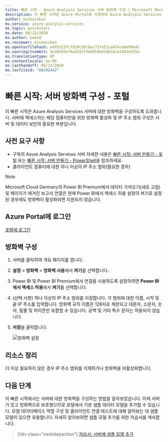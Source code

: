 ```yaml
---
title: 빠른 시작 - Azure Analysis Services 서버 방화벽 구성 | Microsoft Docs
description: 이 빠른 시작은 Azure Portal을 사용하여 Azure Analysis Services 서버에 대한 방화벽을 구성하도록 도와줍니다.
author: minewiskan
ms.service: azure-analysis-services
ms.topic: quickstart
ms.date: 08/12/2020
ms.author: owend
ms.reviewer: minewiskan
ms.openlocfilehash: e4953137cf939c35c6ac73fe51ca43eca6e99edc
ms.sourcegitcommit: 9ce0350a74a3d32f4a9459b414616ca1401b415a
ms.translationtype: HT
ms.contentlocale: ko-KR
ms.lasthandoff: 08/13/2020
ms.locfileid: "88192442"
---
```

# <a name="quickstart-configure-server-firewall---portal"></a>빠른 시작: 서버 방화벽 구성 - 포털

이 빠른 시작은 Azure Analysis Services 서버에 대한 방화벽을 구성하도록 도와줍니다. 서버에 액세스하는 해당 컴퓨터만을 위한 방화벽 활성화 및 IP 주소 범위 구성은 서버 및 데이터 보안의 중요한 부분입니다.

## <a name="prerequisites"></a>사전 요구 사항

- 구독의 Azure Analysis Services 서버 자세한 내용은 [빠른 시작: 서버 만들기 - 포털](analysis-services-create-server.md) 또는 [빠른 시작: 서버 만들기 - PowerShell](analysis-services-create-powershell.md)을 참조하세요.
- 클라이언트 컴퓨터에 대한 하나 이상의 IP 주소 범위(필요한 경우)

> [!NOTE]
> Microsoft Cloud Germany의 Power BI Premium에서 데이터 가져오기(새로 고침) 및 페이지가 매겨진 보고서 연결은 현재 Power BI에서 액세스 허용 설정이 켜기로 설정된 경우에도 방화벽이 활성화되면 지원되지 않습니다.

## <a name="sign-in-to-the-azure-portal"></a>Azure Portal에 로그인 

[포털에 로그인](https://portal.azure.com)

## <a name="configure-a-firewall"></a>방화벽 구성

1. 서버를 클릭하여 개요 페이지를 엽니다. 
2. **설정** > **방화벽** > **방화벽 사용**에서 **켜기**를 선택합니다.
3. Power BI 및 Power BI Premium에서 연결을 사용하도록 설정하려면 **Power BI에서 액세스 허용**에서 **켜기**를 선택합니다.  
4. (선택 사항) 하나 이상의 IP 주소 범위를 지정합니다. 각 범위에 대한 이름, 시작 및 끝 IP 주소를 입력합니다. 방화벽 규칙 이름은 128자로 제한되고 대문자, 소문자, 숫자, 밑줄 및 하이픈만 포함할 수 있습니다. 공백 및 기타 특수 문자는 허용되지 않습니다.
5. **저장**을 클릭합니다.

     ![방화벽 설정](./media/analysis-services-qs-firewall/aas-qs-firewall.png)

## <a name="clean-up-resources"></a>리소스 정리

더 이상 필요하지 않은 경우 IP 주소 범위를 삭제하거나 방화벽을 비활성화합니다.

## <a name="next-steps"></a>다음 단계
이 빠른 시작에서는 서버에 대한 방화벽을 구성하는 방법을 알아보았습니다. 이제 서버가 있고 방화벽으로 보호했으므로 포털에서 기본 샘플 데이터 모델을 추가할 수 있습니다. 모델 데이터베이스 역할 구성 및 클라이언트 연결 테스트에 대해 알아보는 데 샘플 모델이 있으면 유용합니다. 자세히 알아보려면 샘플 모델 추가를 위한 자습서를 계속합니다.

> [!div class="nextstepaction"]
> [자습서: 서버에 샘플 모델 추가](analysis-services-create-sample-model.md)
